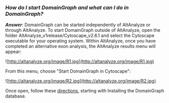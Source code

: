 ### _How do I start DomainGraph and what can I do in DomainGraph?_ ###

_**Answer**_: DomainGraph can be started independently of AltAnalyze or through AltAnalyze. To start DomainGraph outside of AltAnalyze, open the folder AltAnalyze\_v1release/Cytoscape\_v2.6.1 and select the Cytoscape executable for your operating system. Within AltAnalyze, once you have completed an alternative exon analysis, the AltAnalyze results menu will appear:

![http://altanalyze.org/image/R1.jpg](http://altanalyze.org/image/R1.jpg)

From this menu, choose "Start DomainGraph in Cytoscape":

![http://altanalyze.org/image/R2.jpg](http://altanalyze.org/image/R2.jpg)

Once open, follow these [directions](http://domaingraph.bioinf.mpi-inf.mpg.de/workflow/altanalyze.php), starting with Installing the DomainGraph database.